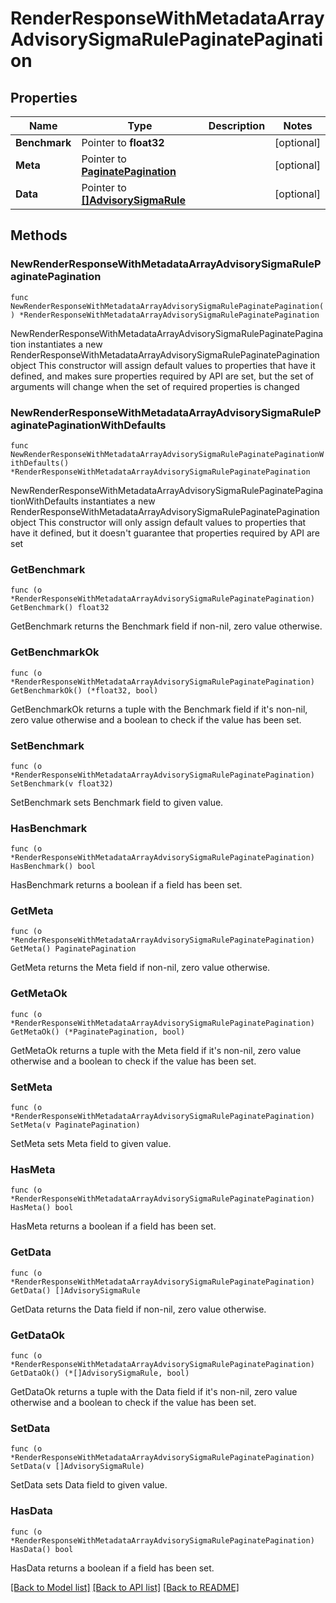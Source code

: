 # RenderResponseWithMetadataArrayAdvisorySigmaRulePaginatePagination

## Properties

Name | Type | Description | Notes
------------ | ------------- | ------------- | -------------
**Benchmark** | Pointer to **float32** |  | [optional] 
**Meta** | Pointer to [**PaginatePagination**](PaginatePagination.md) |  | [optional] 
**Data** | Pointer to [**[]AdvisorySigmaRule**](AdvisorySigmaRule.md) |  | [optional] 

## Methods

### NewRenderResponseWithMetadataArrayAdvisorySigmaRulePaginatePagination

`func NewRenderResponseWithMetadataArrayAdvisorySigmaRulePaginatePagination() *RenderResponseWithMetadataArrayAdvisorySigmaRulePaginatePagination`

NewRenderResponseWithMetadataArrayAdvisorySigmaRulePaginatePagination instantiates a new RenderResponseWithMetadataArrayAdvisorySigmaRulePaginatePagination object
This constructor will assign default values to properties that have it defined,
and makes sure properties required by API are set, but the set of arguments
will change when the set of required properties is changed

### NewRenderResponseWithMetadataArrayAdvisorySigmaRulePaginatePaginationWithDefaults

`func NewRenderResponseWithMetadataArrayAdvisorySigmaRulePaginatePaginationWithDefaults() *RenderResponseWithMetadataArrayAdvisorySigmaRulePaginatePagination`

NewRenderResponseWithMetadataArrayAdvisorySigmaRulePaginatePaginationWithDefaults instantiates a new RenderResponseWithMetadataArrayAdvisorySigmaRulePaginatePagination object
This constructor will only assign default values to properties that have it defined,
but it doesn't guarantee that properties required by API are set

### GetBenchmark

`func (o *RenderResponseWithMetadataArrayAdvisorySigmaRulePaginatePagination) GetBenchmark() float32`

GetBenchmark returns the Benchmark field if non-nil, zero value otherwise.

### GetBenchmarkOk

`func (o *RenderResponseWithMetadataArrayAdvisorySigmaRulePaginatePagination) GetBenchmarkOk() (*float32, bool)`

GetBenchmarkOk returns a tuple with the Benchmark field if it's non-nil, zero value otherwise
and a boolean to check if the value has been set.

### SetBenchmark

`func (o *RenderResponseWithMetadataArrayAdvisorySigmaRulePaginatePagination) SetBenchmark(v float32)`

SetBenchmark sets Benchmark field to given value.

### HasBenchmark

`func (o *RenderResponseWithMetadataArrayAdvisorySigmaRulePaginatePagination) HasBenchmark() bool`

HasBenchmark returns a boolean if a field has been set.

### GetMeta

`func (o *RenderResponseWithMetadataArrayAdvisorySigmaRulePaginatePagination) GetMeta() PaginatePagination`

GetMeta returns the Meta field if non-nil, zero value otherwise.

### GetMetaOk

`func (o *RenderResponseWithMetadataArrayAdvisorySigmaRulePaginatePagination) GetMetaOk() (*PaginatePagination, bool)`

GetMetaOk returns a tuple with the Meta field if it's non-nil, zero value otherwise
and a boolean to check if the value has been set.

### SetMeta

`func (o *RenderResponseWithMetadataArrayAdvisorySigmaRulePaginatePagination) SetMeta(v PaginatePagination)`

SetMeta sets Meta field to given value.

### HasMeta

`func (o *RenderResponseWithMetadataArrayAdvisorySigmaRulePaginatePagination) HasMeta() bool`

HasMeta returns a boolean if a field has been set.

### GetData

`func (o *RenderResponseWithMetadataArrayAdvisorySigmaRulePaginatePagination) GetData() []AdvisorySigmaRule`

GetData returns the Data field if non-nil, zero value otherwise.

### GetDataOk

`func (o *RenderResponseWithMetadataArrayAdvisorySigmaRulePaginatePagination) GetDataOk() (*[]AdvisorySigmaRule, bool)`

GetDataOk returns a tuple with the Data field if it's non-nil, zero value otherwise
and a boolean to check if the value has been set.

### SetData

`func (o *RenderResponseWithMetadataArrayAdvisorySigmaRulePaginatePagination) SetData(v []AdvisorySigmaRule)`

SetData sets Data field to given value.

### HasData

`func (o *RenderResponseWithMetadataArrayAdvisorySigmaRulePaginatePagination) HasData() bool`

HasData returns a boolean if a field has been set.


[[Back to Model list]](../README.md#documentation-for-models) [[Back to API list]](../README.md#documentation-for-api-endpoints) [[Back to README]](../README.md)


